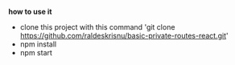 **how to use it**
- clone this project with this command 'git clone https://github.com/raldeskrisnu/basic-private-routes-react.git'
- npm install
- npm start
